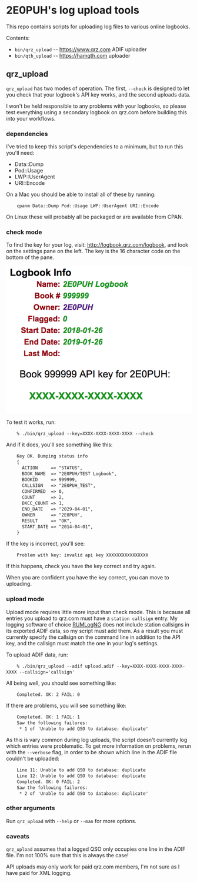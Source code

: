 # 2E0PUH's log upload tools

This repo contains scripts for uploading log files to various online logbooks.

Contents:

* `bin/qrz_upload` -- https://www.qrz.com ADIF uploader
* `bin/qth_upload` -- https://hamqth.com uploader

## qrz_upload

`qrz_upload` has two modes of operation. The first, `--check` is designed to
let you check that your logbook's API key works, and the second uploads data.

I won't be held responsible to any problems with your logbooks, so please test
everything using a secondary logbook on qrz.com before building this into your
workflows.

### dependencies

I've tried to keep this script's dependencies to a minimum, but to run this
you'll need:

* Data::Dump
* Pod::Usage
* LWP::UserAgent
* URI::Encode

On a Mac you should be able to install all of these by running:

        cpanm Data::Dump Pod::Usage LWP::UserAgent URI::Encode

On Linux these will probably all be packaged or are available from CPAN.

### check mode

To find the key for your log, visit: http://logbook.qrz.com/logbook, and look
on the settings pane on the left. The key is the 16 character code on the
bottom of the pane.

![](settings.png)

To test it works, run:

        % ./bin/qrz_upload --key=XXXX-XXXX-XXXX-XXXX --check

And if it does, you'll see something like this:

        Key OK. Dumping status info
        {
          ACTION     => "STATUS",
          BOOK_NAME  => "2E0PUH/TEST Logbook",
          BOOKID     => 999999,
          CALLSIGN   => "2E0PUH_TEST",
          CONFIRMED  => 0,
          COUNT      => 2,
          DXCC_COUNT => 1,
          END_DATE   => "2029-04-01",
          OWNER      => "2E0PUH",
          RESULT     => "OK",
          START_DATE => "2014-04-01",
        }

If the key is incorrect, you'll see:

        Problem with key: invalid api key XXXXXXXXXXXXXXXX

If this happens, check you have the key correct and try again.

When you are confident you have the key correct, you can move to uploading.

### upload mode

Upload mode requires little more input than check mode. This is because all
entries you upload to qrz.com must have a `station callsign` entry. 
My logging software of choice [RUMLogNG](http://www.dl2rum.de/rumsoft/RUMLog.html)
does not include station callsigns in its exported ADIF data, so my
script must add them. As a result you must currently specify the callsign on
the command line in addition to the API key, and the callsign must match the
one in your log's settings.

To upload ADIF data, run:

        % ./bin/qrz_upload --adif upload.adif --key=XXXX-XXXX-XXXX-XXXX-XXXX --callsign='callsign'

All being well, you should see something like:

        Completed. OK: 2 FAIL: 0

If there are problems, you will see something like:

        Completed. OK: 1 FAIL: 1
        Saw the following failures:
         * 1 of 'Unable to add QSO to database: duplicate'

As this is vary common during log uploads, the script doesn't currently log
which entries were problematic. To get more information on problems, rerun with
the `--verbose` flag, in order to be shown which line in the ADIF file couldn't
be uploaded:

        Line 11: Unable to add QSO to database: duplicate
        Line 12: Unable to add QSO to database: duplicate
        Completed. OK: 0 FAIL: 2
        Saw the following failures:
         * 2 of 'Unable to add QSO to database: duplicate'

### other arguments

Run `qrz_upload` with `--help` or `--man` for more options.

### caveats

`qrz_upload` assumes that a logged QSO only occupies one line in the ADIF file.
I'm not 100% sure that this is always the case!

API uploads may only work for paid qrz.com members, I'm not sure as I have paid
for XML logging.
